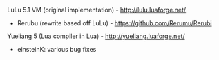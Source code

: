LuLu 5.1 VM (original implementation) - http://lulu.luaforge.net/
* Rerubu (rewrite based off LuLu) - https://github.com/Rerumu/Rerubi

Yueliang 5 (Lua compiler in Lua) - http://yueliang.luaforge.net/
* einsteinK: various bug fixes
